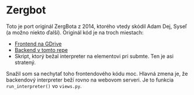 # Zergbot
Toto je port originál ZergBota z 2014, ktorého vtedy skódil Adam Dej, Syseľ (a možno niekto ďalší). Originál kód je na troch miestach:
* [Frontend na GDrive](https://drive.google.com/file/d/1FkCd3SrARQyyoSEE9EV90-EqlSeBD3Jv/view?usp=sharing)
* [Backend v tomto repe](https://github.com/trojsten/web/pull/1214)
* Skript, ktorý bežal interpreter na elementovi pri submte. Ten je asi stratený.

Snažil som sa nechytať toho frontendového kódu moc. Hlavná zmena je, že backendový interpreter beží rovno na webovom serveri. Je to funkcia `run_interpreter()` vo `views.py`.
